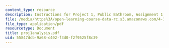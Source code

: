 ```yaml
---
content_type: resource
description: Instructions for Project 1, Public Bathroom, Assignment 1.
file: /media/https%3A/open-learning-course-data-rc.s3.amazonaws.com/4-104-architectural-design-intentions-spring-2004/55847dcb9a68c402f3d0f2f9525f8c39_proj1analysis.pdf
file_type: application/pdf
resourcetype: Document
title: proj1analysis.pdf
uid: 55847dcb-9a68-c402-f3d0-f2f9525f8c39
---
```

